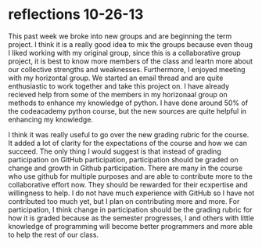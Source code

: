 reflections 10-26-13
===========

This past week we broke into new groups and are beginning the term project. I think it is a really good idea to mix the groups because even thoug I liked working with my original group, since this is a collaborative group project, it is best to know more members of the class and leartn more about our collective strengths and weaknesses. Furthermore, I enjoyed meeting with my horizontal group. We started an email thread and are quite enthusiastic to work together and take this project on. I have already recieved help from some of the members in my horizonaal group on methods to enhance my knowledge of python. I have done around 50% of the codeacademy python course, but the new sources are quite helpful in enhancing my knowledge. 

I think it was really useful to go over the new grading rubric for the course. It added a lot of clarity for the expectations of the course and how we can succeed. The only thing I would suggest is that instead of grading participation on GitHub participation, participation should be graded on change and growth in Github participation. There are many in the course who use github for multiple purposes and are able to contribute more to the collaborative effort now. They should be rewarded for their ecxpertise and willingness to help. I do not have much experience with GitHub so I have not contributed too much yet, but I plan on contributing more and more. For participation, I think change in participation should be the grading rubric for how it is graded because as the semester progresses, I and others with little knowledge of programming will become better programmers and more able to help the rest of our class.
